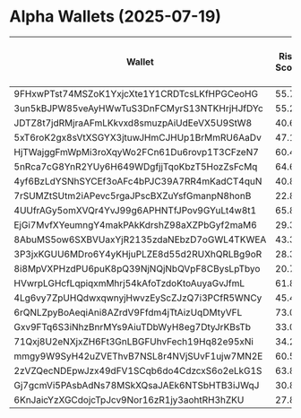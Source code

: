 # Alpha Wallets (2025-07-19)

| Wallet | Risk Score | Backtesting ROI (SOL) | Portfolio Value (USD) | SOL Balance | Farming Attempts / Total Tokens | Farming Ratio (%) | Median/Avg Risk of Last 10 Tokens | Median/Avg MC of Last 10 Tokens | Winrate (%) | ROI (%) | ROI (1D) (%) | Win Rate 1D (%) | Tokens (1D) | ROI (7D) (%) | Win Rate 7D (%) | Tokens (7D) | ROI (30D) (%) | Win Rate 30D (%) | Tokens (30D) | Realized Gains (USD) | Unrealized Gains (USD) | Median/Avg Holding Time (min) | Buy Size | Median/Avg Profit % Per Trade | Median/Avg Loss % Per Trade |
|----------|----------|----------|----------|----------|----------|----------|----------|----------|----------|----------|----------|----------|----------|----------|----------|----------|----------|----------|----------|----------|----------|----------|----------|----------|----------|
| 9FHxwPTst74MSZoK1YxjcXte1Y1CRDTcsLKfHPGCeoHG | 55.75 | 1177.97% | $39376.45 | 68.3639 | 0 / 18 | 0.00% | 4.50/3.90 | $1.37M/$6.23M | 72.22% | 44.07% | 0.00% | 100.00% | 0 | 0.00% | 100.00% | 0 | 97.54% | 100.00% | 4 | $22851.23 | $3891.57 | 4446.02/15883.95 | $1066.32 | 169.04%/12457.42% | -48.78%/-46.80% |
| 3un5kBJPW85veAyHWwTuS3DnFCMyrS13NTKHrjHJfDYc | 55.24 | 199.10% | $3350.48 | 9.2251 | 0 / 17 | 0.00% | 5.00/5.10 | $54.88K/$560.17K | 47.06% | 43.28% | 96.25% | 75.00% | 3 | 19872.13% | 54.55% | 10 | 100.00% | 47.06% | 17 | $2441.82 | $600.82 | 222.97/2078.18 | $93.93 | -/- | -/- |
| JDTZ8t7jdRMjraAFmLKkvxd8smuzpAiUdEeVX5U9StW8 | 40.64 | 137.53% | $8858.71 | 13.8186 | 0 / 34 | 0.00% | 0.00/0.60 | $3.68M/$42.96M | 52.94% | 81.50% | 0.00% | 0.00% | 0 | 0.02% | 37.50% | 2 | 0.13% | 37.50% | 4 | $12552.93 | $-6.98 | 26747.76/25875.06 | $246.37 | 21.40%/134.93% | -27.18%/-33.07% |
| 5xT6roK2gx8sVtXSGYX3jtuwJHmCJHUp1BrMmRU6AaDv | 47.14 | 7.13% | $31375.02 | 100.1834 | 4 / 287 | 1.39% | 4.50/5.40 | $28.83K/$111.91K | 47.74% | 116.64% | 0.10% | 100.00% | 1 | 0.45% | 50.00% | 7 | 13.09% | 50.00% | 21 | $128960.53 | $8196.10 | 531.47/25495.55 | $270.30 | 50.03%/218.99% | -25.28%/-31.74% |
| HjTWajggFmWpMi3roXqyWo2FCn61Du6rovp1T3CFzeN7 | 60.42 | 5.82% | $5911.93 | 21.6206 | 0 / 36 | 0.00% | 4.00/3.80 | $6.00K/$8.20K | 66.67% | 63.86% | 0.00% | 0.00% | 0 | 3.58% | 83.33% | 1 | 16.00% | 78.57% | 5 | $3414.74 | $78.18 | 14345.55/31778.09 | $119.66 | 11.35%/120.33% | -15.86%/-17.86% |
| 5nRca7cG8YnR2YUy6H649WDgfjjTqoKbzT5HozZsFcMq | 64.68 | 4.54% | $2513.28 | 7.8689 | 1 / 13 | 7.69% | 5.00/5.40 | $6.04K/$83.91K | 53.85% | 32.12% | 12.47% | 50.00% | 1 | 526.31% | 75.00% | 3 | 100.00% | 53.85% | 13 | $1266.75 | $410.79 | 22.17/250.46 | $192.71 | -/- | -/- |
| 4yf6BzLdYSNhSYCEf3oAFc4bPJC39A7RR4mKadCT4quN | 40.87 | 3.78% | $33366.40 | 184.4888 | 1 / 25 | 4.00% | 3.50/3.80 | $809.43K/$856.39K | 60.00% | 4.78% | 107.62% | 66.67% | 4 | 820.79% | 61.90% | 19 | 100.00% | 60.00% | 25 | $2331.62 | $-295.98 | 546.07/1621.06 | $428.35 | -/- | -/- |
| 7rSUMZtSUtm2iAPevc5rgaJPscBXZuYsfGmanpN8honB | 22.85 | 3.77% | $10803.77 | 50.1784 | 5 / 259 | 1.93% | 5.50/4.50 | $2.28M/$8.65M | 74.13% | 11.69% | 0.00% | 0.00% | 0 | 10.90% | 66.67% | 8 | 9.75% | 68.42% | 19 | $50803.34 | $738.11 | 139.43/2675.92 | $321.92 | 14.54%/1412.86% | -18.86%/-30.01% |
| 4UUfrAGy5omXVQr4YvJ99g6APHNTfJPov9GYuLt4w8t1 | 65.85 | 2.74% | $4329.83 | 9.8762 | 5 / 88 | 5.68% | 5.00/5.60 | $14.81K/$16.46K | 48.86% | 13.61% | 0.35% | 100.00% | 1 | 0.14% | 50.00% | 5 | 161.80% | 47.06% | 47 | $3522.68 | $-23.23 | 229.97/1813.36 | $217.94 | 11.90%/20.45% | -3.07%/-7.74% |
| EjGi7MvfXYeumngY4makPAkKdrshZ98aXZPbGyf2maM6 | 29.37 | 2.64% | $6337.79 | 6.6116 | 7 / 684 | 1.02% | 4.50/3.70 | $2.74M/$34.93M | 57.46% | 29.88% | 0.89% | 54.55% | 3 | 2.08% | 55.32% | 20 | 6.35% | 57.14% | 95 | $64829.30 | $3160.73 | 259.56/10785.47 | $45.96 | 28.33%/272.13% | -18.90%/-25.72% |
| 8AbuMS5ow6SXBVUaxYjR2135zdaNEbzD7oGWL4TKWEA | 43.37 | 1.16% | $4467.20 | 22.1812 | 0 / 68 | 0.00% | 5.00/4.10 | $1.31M/$7.12M | 52.94% | 11.28% | 12.85% | 50.00% | 3 | 38.51% | 53.33% | 9 | 3109.19% | 62.00% | 42 | $12133.70 | $1870.13 | 297.36/9115.35 | $393.94 | 13.56%/16.78% | -21.51%/-33.21% |
| 3P3jxKGUU6MDro6Y4yKHjuPLZE8d55d2RUXhQRLBg9oR | 28.37 | 0.52% | $38806.53 | 11.3117 | 0 / 92 | 0.00% | 0.00/2.00 | $8.85M/$408.56M | 46.74% | 37.91% | 0.00% | 0.00% | 0 | 3.69% | 63.16% | 8 | 13.17% | 58.33% | 14 | $32993.80 | $22478.41 | 5732.63/42787.23 | $446.56 | 52.67%/139.59% | -21.84%/-37.59% |
| 8i8MpVXPHzdPU6puK8pQ39NjNQjNbQVpF8CBysLpTbyo | 20.79 | 0.44% | $3610.22 | 12.2441 | 5 / 113 | 4.42% | 3.00/3.10 | $4.44M/$9.29M | 69.91% | 1.51% | 7.31% | 75.00% | 1 | 215.79% | 82.61% | 18 | 284.01% | 72.86% | 62 | $1981.65 | $-49.70 | 700.64/5020.41 | $89.76 | 4.86%/6.52% | -4.43%/-11.63% |
| HVwrpLGHcfLqpiqxmMhrj54kAfoTzdoKtoAuyaGvJfmL | 61.85 | 0.38% | $5172.39 | 29.1706 | 3 / 46 | 6.52% | 5.00/4.90 | $67.51K/$3.83M | 82.61% | 18.21% | 10.99% | 100.00% | 3 | 115.96% | 92.86% | 14 | 502.51% | 83.87% | 31 | $5775.62 | $34.06 | 31.99/149.29 | $369.11 | 18.91%/27.06% | -13.14%/-11.60% |
| 4Lg6vy7ZpUHQdwxqwnyjHwvzEyScZJzQ7i3PCfR5WNCy | 45.46 | 0.17% | $9195.28 | 18.6769 | 1 / 81 | 1.23% | 6.00/4.40 | $415.11K/$5.45M | 45.68% | 8.91% | 0.00% | 100.00% | 0 | 53.10% | 57.89% | 12 | 1684.64% | 47.30% | 71 | $3707.19 | $159.67 | 192.12/2587.65 | $291.96 | 74.83%/104.09% | -16.89%/-29.73% |
| 6rQNLZpyBoAeqiAni8AZrdV9Ffdm4jTtAizUqDMtyVFL | 73.05 | 0.09% | $1357.79 | 7.6401 | 6 / 69 | 8.70% | 6.00/4.90 | $147.31K/$649.41M | 63.77% | 70.78% | 2.73% | 100.00% | 2 | 13.67% | 71.43% | 4 | 26.23% | 59.62% | 50 | $2847.07 | $312.51 | 14.76/6320.22 | $42.70 | 22.95%/2225.52% | -74.89%/-73.53% |
| Gxv9FTq6S3iNhzBnrMYs9AiuTDbWyH8eg7DtyJrKBsTb | 33.00 | 0.05% | $17782.11 | 22.0748 | 0 / 12 | 0.00% | 0.00/0.00 | $191.49M/$238.05M | 66.67% | 25.84% | 0.18% | 33.33% | 0 | 4.36% | 80.00% | 1 | 3095.70% | 87.50% | 7 | $3902.21 | $2633.08 | 19482.20/32348.90 | $384.82 | 56.92%/56.92% | -49.10%/-62.09% |
| 71Qxj8U2eNXjxZH6Ft3GnLBGFUhvFech19Hq82e95xNi | 34.23 | 0.00% | $12332.84 | 36.8612 | 0 / 27 | 0.00% | 0.00/0.00 | $1.50B/$1.53B | 74.07% | 10.03% | 0.25% | 100.00% | 0 | 20.64% | 53.85% | 0 | 14.16% | 60.00% | 2 | $39315.50 | $23.74 | 227749.16/192625.72 | $605.87 | 17.18%/63.97% | -9.59%/-20.55% |
| mmgy9W9SyH42uZVEThvB7NSL8r4NVjSUvF1ujw7MN2E | 60.50 | 0.00% | $28398.43 | 160.0051 | 0 / 27 | 0.00% | 4.00/3.70 | $471.26K/$227.12M | 77.78% | 93.78% | 0.00% | 0.00% | 0 | 8.37% | 100.00% | 1 | 8.50% | 75.00% | 3 | $5372.71 | $-92.47 | 62.80/3495.65 | $131.17 | 90.02%/446.52% | -21.46%/-33.90% |
| 2zVZQecNDEpwJzx49dFV1SCqb6do4CdzcxS6o2eLkG1S | 63.80 | 0.00% | $1546.26 | 8.7140 | 1 / 26 | 3.85% | 6.00/4.60 | $557.19K/$1.49M | 80.77% | 80.95% | 0.00% | 0.00% | 0 | 10.19% | 75.00% | 6 | 100.00% | 80.77% | 26 | $27844.40 | $164.65 | 1267.69/2413.96 | $115.43 | -/- | -/- |
| Gj7gcmVi5PAsbAdNs78MSkXQsaJAEk6NTSbHTB3iJWqJ | 30.83 | 0.00% | $10583.35 | 59.6588 | 2 / 24 | 8.33% | 0.00/0.40 | $11.13M/$13.28M | 79.17% | 53.07% | 1.71% | 75.00% | 0 | 356.36% | 93.33% | 13 | 1692.40% | 100.00% | 15 | $27119.46 | $77.92 | 834.64/2669.32 | $1042.48 | 33.47%/41.81% | -58.68%/-49.99% |
| 6KnJaicYzXGCdojcTpJcv9Nor16zR1jy3aohtRH3hZKU | 27.84 | 0.00% | $199005.82 | 994.1306 | 2 / 149 | 1.34% | 0.00/1.20 | $1.87M/$22.82M | 63.76% | 637.18% | 0.00% | 100.00% | 0 | 1.04% | 100.00% | 0 | 1.53% | 100.00% | 1 | $802938.70 | $62030.53 | 737.09/16059.93 | $407.49 | 833.90%/8638.13% | -66.32%/-61.63% |
